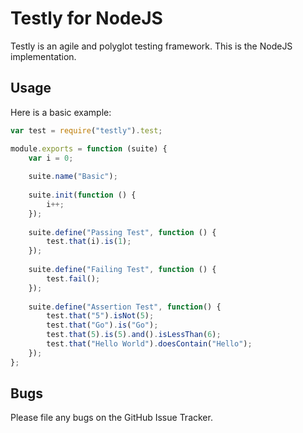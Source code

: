 # Testly for NodeJS
Testly is an agile and polyglot testing framework. This is the NodeJS implementation.

## Usage
Here is a basic example:

```javascript
var test = require("testly").test;

module.exports = function (suite) {
    var i = 0;
    
    suite.name("Basic");
    
    suite.init(function () {
        i++;
    });
    
    suite.define("Passing Test", function () {
        test.that(i).is(1);
    });
    
    suite.define("Failing Test", function () {
        test.fail();
    });
    
    suite.define("Assertion Test", function() {
        test.that("5").isNot(5);
        test.that("Go").is("Go");
        test.that(5).is(5).and().isLessThan(6);
        test.that("Hello World").doesContain("Hello");
    });
};
```

## Bugs
Please file any bugs on the GitHub Issue Tracker.
